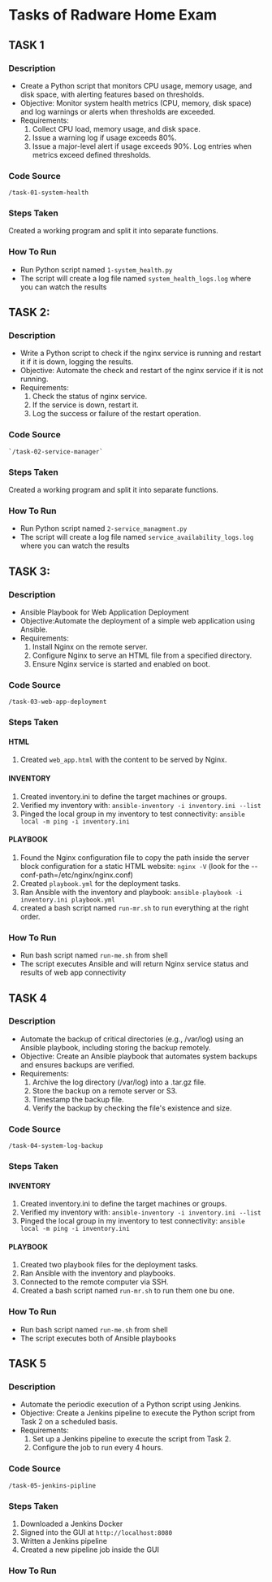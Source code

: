 # Tasks of Radware Home Exam 
## TASK 1
### Description
- Create a Python script that monitors CPU usage, memory usage, and disk space, with alerting features based on thresholds.
- Objective: Monitor system health metrics (CPU, memory, disk space) and log warnings or alerts when thresholds are exceeded.
- Requirements:
    1) Collect CPU load, memory usage, and disk space.
    2) Issue a warning log if usage exceeds 80%.
    3) Issue a major-level alert if usage exceeds 90%.
    Log entries when metrics exceed defined thresholds.
### Code Source
`/task-01-system-health`
### Steps Taken
Created a working program and split it into separate functions.
### How To Run
- Run Python script named `1-system_health.py`
- The script will create a log file named `system_health_logs.log` where you can watch the results
## TASK 2:
### Description
- Write a Python script to check if the nginx service is running and restart it if it is down, logging the results.
- Objective: Automate the check and restart of the nginx service if it is not running.
- Requirements:
    1) Check the status of nginx service.
    2) If the service is down, restart it.
    3) Log the success or failure of the restart operation.
### Code Source
    `/task-02-service-manager`
### Steps Taken
Created a working program and split it into separate functions.
### How To Run
- Run Python script named `2-service_managment.py`
- The script will create a log file named `service_availability_logs.log` where you can watch the results
## TASK 3:
### Description
- Ansible Playbook for Web Application Deployment
- Objective:Automate the deployment of a simple web application using Ansible.
- Requirements:
    1) Install Nginx on the remote server.
    2) Configure Nginx to serve an HTML file from a specified directory.
    3) Ensure Nginx service is started and enabled on boot.
### Code Source
`/task-03-web-app-deployment`
### Steps Taken
#### HTML
1) Created `web_app.html` with the content to be served by Nginx.
#### INVENTORY
1) Created inventory.ini to define the target machines or groups.
2) Verified my inventory with: 
`ansible-inventory -i inventory.ini --list`
3) Pinged the local group in my inventory to test connectivity: 
`ansible local -m ping -i inventory.ini`
#### PLAYBOOK
1) Found the Nginx configuration file to copy the path inside the server block configuration for a static HTML website:
    `nginx -V` (look for the --conf-path=/etc/nginx/nginx.conf)
2) Created `playbook.yml` for the deployment tasks.
3) Ran Ansible with the inventory and playbook: 
`ansible-playbook -i inventory.ini playbook.yml`
4) created a bash script named `run-mr.sh` to run everything at the right order.
### How To Run
- Run bash script named `run-me.sh` from shell
- The script executes Ansible and will return Nginx service status and results of web app connectivity
## TASK 4
### Description
- Automate the backup of critical directories (e.g., /var/log) using an Ansible playbook, including storing the backup remotely.
- Objective: Create an Ansible playbook that automates system backups and ensures backups are verified.
- Requirements:
    1) Archive the log directory (/var/log) into a .tar.gz file.
    2) Store the backup on a remote server or S3.
    3) Timestamp the backup file.
    4) Verify the backup by checking the file's existence and size.
### Code Source
`/task-04-system-log-backup`
### Steps Taken
#### INVENTORY
1) Created inventory.ini to define the target machines or groups.
2) Verified my inventory with: 
`ansible-inventory -i inventory.ini --list`
3) Pinged the local group in my inventory to test connectivity: 
`ansible local -m ping -i inventory.ini`
#### PLAYBOOK
1) Created two playbook files for the deployment tasks.
2) Ran Ansible with the inventory and playbooks.
3) Connected to the remote computer via SSH.
4) Created a bash script named `run-mr.sh` to run them one bu one. 
### How To Run
- Run bash script named `run-me.sh` from shell
- The script executes both of Ansible playbooks
## TASK 5
### Description
- Automate the periodic execution of a Python script using Jenkins.
- Objective: Create a Jenkins pipeline to execute the Python script from Task 2 on a scheduled basis.
- Requirements:
    1) Set up a Jenkins pipeline to execute the script from Task 2.
    2) Configure the job to run every 4 hours.
### Code Source
`/task-05-jenkins-pipline`
### Steps Taken
1) Downloaded a Jenkins Docker
2) Signed into the GUI at `http://localhost:8080`
3) Written a Jenkins pipeline
4) Created a new pipeline job inside the GUI
### How To Run



